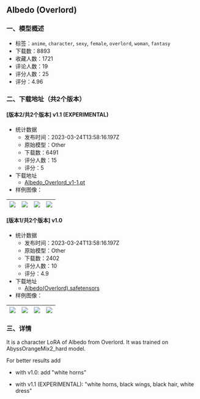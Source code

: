 ## Albedo (Overlord)
### 一、模型概述

- 标签：`anime`, `character`, `sexy`, `female`, `overlord`, `woman`, `fantasy`
- 下载数：8893
- 收藏人数：1721
- 评论人数：19
- 评分人数：25
- 评分：4.96

### 二、下载地址（共2个版本）

#### [版本2/共2个版本] v1.1 (EXPERIMENTAL)

- 统计数据
  - 发布时间：2023-03-24T13:58:16.197Z
  - 原始模型：Other
  - 下载数：6491
  - 评分人数：15
  - 评分：5
- 下载地址
  - [Albedo_Overlord_v1-1.pt](https://civitai.com/api/download/models/16352)
- 样例图像：

| <img src="https://image.civitai.com/xG1nkqKTMzGDvpLrqFT7WA/11bc6bb9-e10e-4b48-5143-9fb9a53c6200/width=450/164851.jpeg" /> | <img src="https://image.civitai.com/xG1nkqKTMzGDvpLrqFT7WA/45c30329-e89f-449e-6784-0d12e3720400/width=450/164846.jpeg" /> | <img src="https://image.civitai.com/xG1nkqKTMzGDvpLrqFT7WA/69884378-b46a-4e68-1114-06317ddaf900/width=450/164850.jpeg" /> | <img src="https://image.civitai.com/xG1nkqKTMzGDvpLrqFT7WA/af74b88c-1bca-4f1d-8e39-05a1387eaa00/width=450/164848.jpeg" /> |
| ---- | ---- | ---- | ---- |

#### [版本1/共2个版本] v1.0

- 统计数据
  - 发布时间：2023-03-24T13:58:16.197Z
  - 原始模型：Other
  - 下载数：2402
  - 评分人数：10
  - 评分：4.9
- 下载地址
  - [Albedo(Overlord).safetensors](https://civitai.com/api/download/models/9483)
- 样例图像：

| <img src="https://image.civitai.com/xG1nkqKTMzGDvpLrqFT7WA/7a5ee743-eca9-4438-7e0e-c6d1c949d100/width=450/91312.jpeg" /> | <img src="https://image.civitai.com/xG1nkqKTMzGDvpLrqFT7WA/d04edef6-a7d2-48c6-28e1-ecd07c536700/width=450/91315.jpeg" /> | <img src="https://image.civitai.com/xG1nkqKTMzGDvpLrqFT7WA/d15096b1-1ab9-49c8-d11e-7109081c3800/width=450/91314.jpeg" /> | <img src="https://image.civitai.com/xG1nkqKTMzGDvpLrqFT7WA/9522e97b-0dac-4f6d-1beb-7ca4d9b4ad00/width=450/91313.jpeg" /> |
| ---- | ---- | ---- | ---- |


### 三、详情
<p>It is a character LoRA of Albedo from Overlord. It was trained on AbyssOrangeMix2_hard model.</p><p>For better results add </p><ul><li><p>with v1.0: add "white horns"</p></li><li><p>with v1.1 (EXPERIMENTAL): "white horns, black wings, black hair, white dress"</p></li></ul><p></p>